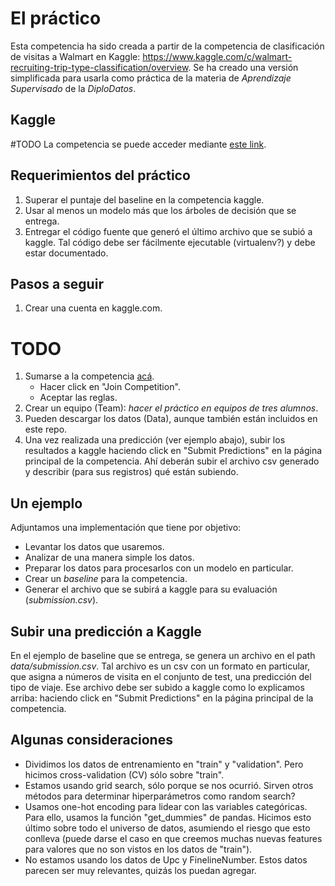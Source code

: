 # El práctico

Esta competencia ha sido creada a partir de la competencia de clasificación de visitas a Walmart en Kaggle: https://www.kaggle.com/c/walmart-recruiting-trip-type-classification/overview. Se ha creado una versión simplificada para usarla como práctica de la materia de *Aprendizaje Supervisado* de la *DiploDatos*.

## Kaggle

#TODO
La competencia se puede acceder mediante [este link](https://www.kaggle.com/t/0bb80a8296854cfab77d9d9ec1d60fe1).

## Requerimientos del práctico

1. Superar el puntaje del baseline en la competencia kaggle.
1. Usar al menos un modelo más que los árboles de decisión que se entrega.
1. Entregar el código fuente que generó el último archivo que se subió a kaggle. Tal código debe ser fácilmente ejecutable (virtualenv?) y debe estar documentado.

## Pasos a seguir

1. Crear una cuenta en kaggle.com. 
# TODO
1. Sumarse a la competencia [acá](https://www.kaggle.com/t/0bb80a8296854cfab77d9d9ec1d60fe1).
    * Hacer click en "Join Competition".
    * Aceptar las reglas.
1. Crear un equipo (Team): *hacer el práctico en equipos de tres alumnos*.
1. Pueden descargar los datos (Data), aunque también están incluidos en este repo.
1. Una vez realizada una predicción (ver ejemplo abajo), subir los resultados a kaggle haciendo click en "Submit Predictions" en la página principal de la competencia. Ahí deberán subir el archivo csv generado y describir (para sus registros) qué están subiendo.

## Un ejemplo

Adjuntamos una implementación que tiene por objetivo:

* Levantar los datos que usaremos.
* Analizar de una manera simple los datos.
* Preparar los datos para procesarlos con un modelo en particular.
* Crear un *baseline* para la competencia.
* Generar el archivo que se subirá a kaggle para su evaluación (*submission.csv*).

## Subir una predicción a Kaggle

En el ejemplo de baseline que se entrega, se genera un archivo en el path *data/submission.csv*. Tal archivo es un csv con un formato en particular, que asigna a números de visita en el conjunto de test, una predicción del tipo de viaje. 
Ese archivo debe ser subido a kaggle como lo explicamos arriba: haciendo click en "Submit Predictions" en la página principal de la competencia.

## Algunas consideraciones

* Dividimos los datos de entrenamiento en "train" y "validation". Pero hicimos cross-validation (CV) sólo sobre "train".
* Estamos usando grid search, sólo porque se nos ocurrió. Sirven otros métodos para determinar hiperparámetros como random search?
* Usamos one-hot encoding para lidear con las variables categóricas. Para ello, usamos la función "get_dummies" de pandas. Hicimos esto último sobre todo el universo de datos, asumiendo el riesgo que esto conlleva (puede darse el caso en que creemos muchas nuevas features para valores que no son vistos en los datos de "train").
* No estamos usando los datos de Upc y FinelineNumber. Estos datos parecen ser muy relevantes, quizás los puedan agregar.
